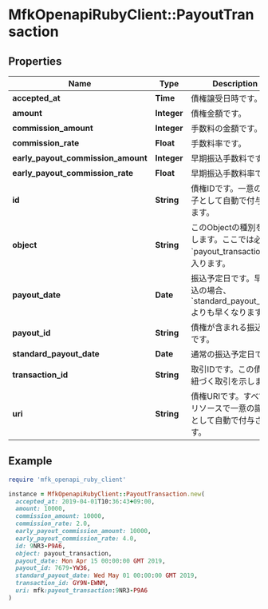 # MfkOpenapiRubyClient::PayoutTransaction

## Properties

| Name | Type | Description | Notes |
| ---- | ---- | ----------- | ----- |
| **accepted_at** | **Time** | 債権譲受日時です。 | [optional] |
| **amount** | **Integer** | 債権金額です。 | [optional] |
| **commission_amount** | **Integer** | 手数料の金額です。 | [optional] |
| **commission_rate** | **Float** | 手数料率です。 | [optional] |
| **early_payout_commission_amount** | **Integer** | 早期振込手数料です。 | [optional] |
| **early_payout_commission_rate** | **Float** | 早期振込手数料率です。 | [optional] |
| **id** | **String** | 債権IDです。一意の識別子として自動で付与されます。 | [optional] |
| **object** | **String** | このObjectの種別を示します。ここでは必ず&#x60;payout_transaction&#x60;が入ります。 | [optional] |
| **payout_date** | **Date** | 振込予定日です。早期振込の場合、&#x60;standard_payout_date&#x60;よりも早くなります。 | [optional] |
| **payout_id** | **String** | 債権が含まれる振込のIDです。 | [optional] |
| **standard_payout_date** | **Date** | 通常の振込予定日です。 | [optional] |
| **transaction_id** | **String** | 取引IDです。この債権が紐づく取引を示します。 | [optional] |
| **uri** | **String** | 債権URIです。すべてのリソースで一意の識別子として自動で付与されます。 | [optional] |

## Example

```ruby
require 'mfk_openapi_ruby_client'

instance = MfkOpenapiRubyClient::PayoutTransaction.new(
  accepted_at: 2019-04-01T10:36:43+09:00,
  amount: 10000,
  commission_amount: 10000,
  commission_rate: 2.0,
  early_payout_commission_amount: 10000,
  early_payout_commission_rate: 4.0,
  id: 9NR3-P9A6,
  object: payout_transaction,
  payout_date: Mon Apr 15 00:00:00 GMT 2019,
  payout_id: 7679-YW36,
  standard_payout_date: Wed May 01 00:00:00 GMT 2019,
  transaction_id: GY9N-EWNM,
  uri: mfk:payout_transaction:9NR3-P9A6
)
```

